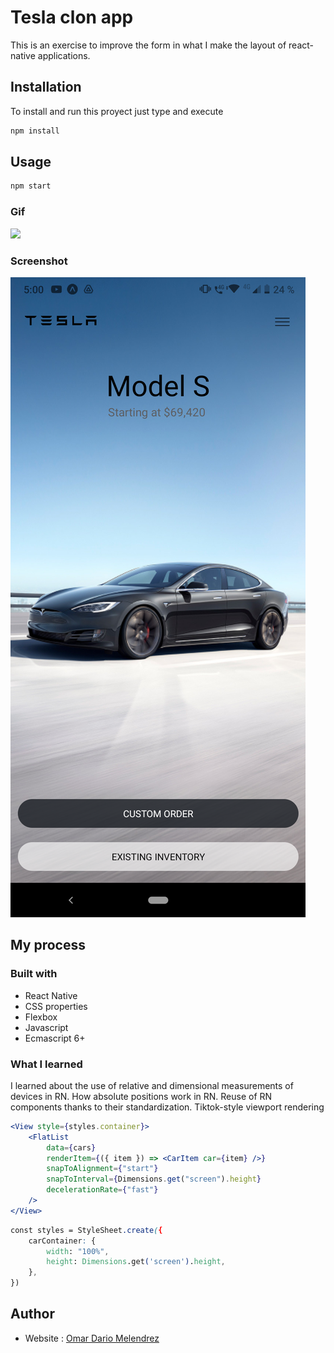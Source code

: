 # Tesla clon app

This is an exercise to improve the form in what I make the layout of react-native applications.

## Installation
To install and run this proyect just type and execute
```bash
npm install
```

## Usage
```bash
npm start
```
### Gif

![](./assets/images/demo.gif)


### Screenshot

![](./assets/images/ScreenTesla.png)


## My process

### Built with

- React Native
- CSS properties
- Flexbox
- Javascript
- Ecmascript 6+

### What I learned

I learned about the use of relative and dimensional measurements of devices in RN.
How absolute positions work in RN.
Reuse of RN components thanks to their standardization.
Tiktok-style viewport rendering


```jsx
<View style={styles.container}>
    <FlatList
        data={cars}
        renderItem={({ item }) => <CarItem car={item} />}
        snapToAlignment={"start"}
        snapToInterval={Dimensions.get("screen").height}
        decelerationRate={"fast"}
    />
</View>
```
```css
const styles = StyleSheet.create({
	carContainer: {
		width: "100%",
		height: Dimensions.get('screen').height,
	},
})
```

## Author

- Website : [Omar Dario Melendrez](https://omardario.online)



